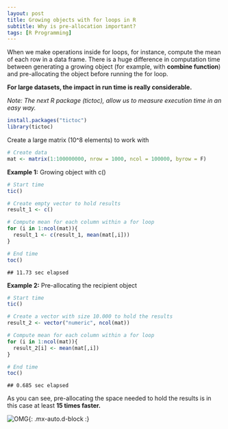 ```yaml
---
layout: post
title: Growing objects with for loops in R
subtitle: Why is pre-allocation important?
tags: [R Programming]
---
```


When we make operations inside for loops, for instance, compute the mean of each row in a data frame. There is a huge difference in computation time between generating a growing object (for example, with **combine function**) and pre-allocating the object before running the for loop.

**For large datasets, the impact in run time is really considerable.**

*Note: The next R package (tictoc), allow us to measure execution time in an easy way.*

``` r
install.packages("tictoc")
library(tictoc)
```


Create a large matrix (10^8 elements) to work with

``` r
# Create data
mat <- matrix(1:100000000, nrow = 1000, ncol = 100000, byrow = F)
```

**Example 1:** Growing object with c()

``` r
# Start time
tic()

# Create empty vector to hold results
result_1 <- c()

# Compute mean for each column within a for loop
for (i in 1:ncol(mat)){
  result_1 <- c(result_1, mean(mat[,i]))
}

# End time
toc()
```

    ## 11.73 sec elapsed

**Example 2:** Pre-allocating the recipient object

``` r
# Start time
tic()

# Create a vector with size 10.000 to hold the results
result_2 <- vector("numeric", ncol(mat))

# Compute mean for each column within a for loop
for (i in 1:ncol(mat)){
  result_2[i] <- mean(mat[,i])
}

# End time
toc()
```

    ## 0.685 sec elapsed

As you can see, pre-allocating the space needed to hold the results is
in this case at least **15 times faster.**

![OMG](https://i.ytimg.com/vi/C_S5cXbXe-4/maxresdefault.jpg){: .mx-auto.d-block :}
